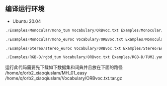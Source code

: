 ## 编译运行环境

- Ubuntu 20.04

```cpp
./Examples/Monocular/mono_tum Vocabulary/ORBvoc.txt Examples/Monocular/TUM1.yaml /media/q/q/data/TUM/rgbd_dataset_freiburg1_xyz

./Examples/Monocular/mono_euroc Vocabulary/ORBvoc.txt Examples/Monocular/EuRoC.yaml /media/q/q/data/Euroc/MH_01_easy/mav0/cam0/data Examples/Monocular/EuRoC_TimeStamps/MH01.txt 

./Examples/Stereo/stereo_euroc Vocabulary/ORBvoc.txt Examples/Stereo/EuRoC.yaml /home/q/orb2_xiaoqiuslam/MH_01_easy/mav0/cam0/data /home/q/orb2_xiaoqiuslam/MH_01_easy/mav0/cam1/data Examples/Stereo/EuRoC_TimeStamps/MH01.txt

./Examples/RGB-D/rgbd_tum Vocabulary/ORBvoc.txt Examples/RGB-D/TUM2.yaml /media/q/q/data/TUM/rgbd_dataset_freiburg1_xyz /home/q/ORB_SLAM2/Examples/RGB-D/associations/fr1_xyz.txt
```

运行此代码需要先下载如下数据集和词典并且放在下面的路径
/home/q/orb2_xiaoqiuslam/MH_01_easy
/home/q/orb2_xiaoqiuslam/Vocabulary/ORBvoc.txt.tar.gz